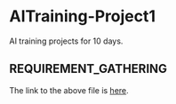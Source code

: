 # AITraining-Project1

AI training projects for 10 days.

## REQUIREMENT_GATHERING
  The link to the above file is [here](./docs/REQUIREMENT_GATHERING).
